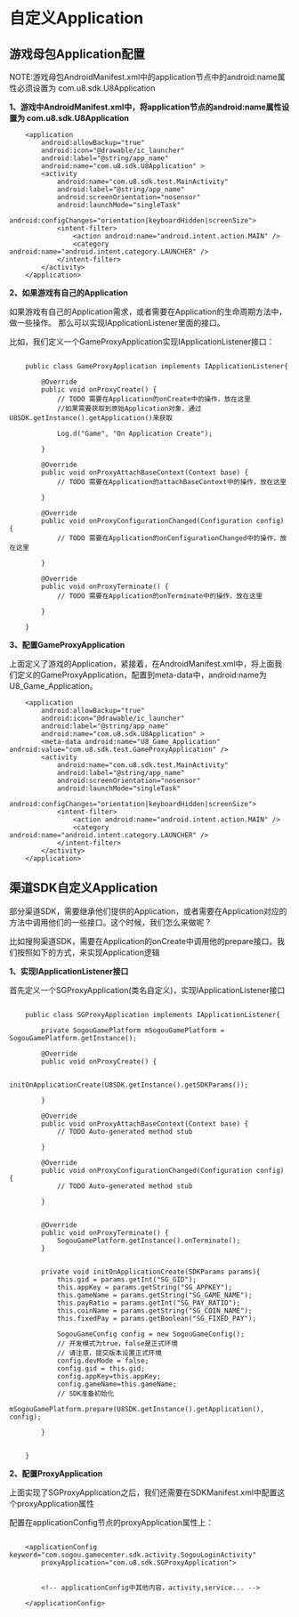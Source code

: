 自定义Application
=========

游戏母包Application配置
-------

NOTE:游戏母包AndroidManifest.xml中的application节点中的android:name属性必须设置为 com.u8.sdk.U8Application


**1、游戏中AndroidManifest.xml中，将application节点的android:name属性设置为 com.u8.sdk.U8Application**

~~~~~~
    <application
        android:allowBackup="true"
        android:icon="@drawable/ic_launcher"
        android:label="@string/app_name"
        android:name="com.u8.sdk.U8Application" >
        <activity
            android:name="com.u8.sdk.test.MainActivity"
            android:label="@string/app_name" 
            android:screenOrientation="nosensor"
            android:launchMode="singleTask"
            android:configChanges="orientation|keyboardHidden|screenSize">
            <intent-filter>
                <action android:name="android.intent.action.MAIN" />
                <category android:name="android.intent.category.LAUNCHER" />
            </intent-filter>
        </activity>        
    </application>
~~~~~~

**2、如果游戏有自己的Application**

如果游戏有自己的Application需求，或者需要在Application的生命周期方法中，做一些操作。 那么可以实现IApplicationListener里面的接口。

比如，我们定义一个GameProxyApplication实现IApplicationListener接口：

~~~~~~

    public class GameProxyApplication implements IApplicationListener{

        @Override
        public void onProxyCreate() {
            // TODO 需要在Application的onCreate中的操作，放在这里
            //如果需要获取到原始Application对象，通过 U8SDK.getInstance().getApplication()来获取
            
            Log.d("Game", "On Application Create");
            
        }

        @Override
        public void onProxyAttachBaseContext(Context base) {
            // TODO 需要在Application的attachBaseContext中的操作，放在这里
            
        }

        @Override
        public void onProxyConfigurationChanged(Configuration config) {
            // TODO 需要在Application的onConfigurationChanged中的操作，放在这里
            
        }

        @Override
        public void onProxyTerminate() {
            // TODO 需要在Application的onTerminate中的操作，放在这里
            
        }

    }

~~~~~~

**3、配置GameProxyApplication**

上面定义了游戏的Application，紧接着，在AndroidManifest.xml中，将上面我们定义的GameProxyApplication，配置到meta-data中，android:name为U8_Game_Application。

~~~~~~
    <application
        android:allowBackup="true"
        android:icon="@drawable/ic_launcher"
        android:label="@string/app_name"
        android:name="com.u8.sdk.U8Application" >
        <meta-data android:name="U8_Game_Application" android:value="com.u8.sdk.test.GameProxyApplication" />
        <activity
            android:name="com.u8.sdk.test.MainActivity"
            android:label="@string/app_name" 
            android:screenOrientation="nosensor"
            android:launchMode="singleTask"
            android:configChanges="orientation|keyboardHidden|screenSize">
            <intent-filter>
                <action android:name="android.intent.action.MAIN" />
                <category android:name="android.intent.category.LAUNCHER" />
            </intent-filter>
        </activity>  
    </application>
~~~~~~


渠道SDK自定义Application
-------

部分渠道SDK，需要继承他们提供的Application，或者需要在Application对应的方法中调用他们的一些接口。这个时候，我们怎么来做呢？

比如搜狗渠道SDK，需要在Application的onCreate中调用他的prepare接口。我们按照如下的方式，来实现Application逻辑


**1、实现IApplicationListener接口**

首先定义一个SGProxyApplication(类名自定义)，实现IApplicationListener接口

~~~~~~

    public class SGProxyApplication implements IApplicationListener{

        private SogouGamePlatform mSogouGamePlatform = SogouGamePlatform.getInstance();

        @Override
        public void onProxyCreate() {
            
            initOnApplicationCreate(U8SDK.getInstance().getSDKParams());
            
        }

        @Override
        public void onProxyAttachBaseContext(Context base) {
            // TODO Auto-generated method stub
            
        }

        @Override
        public void onProxyConfigurationChanged(Configuration config) {
            // TODO Auto-generated method stub
            
        }


        @Override
        public void onProxyTerminate() {
            SogouGamePlatform.getInstance().onTerminate();
        }


        private void initOnApplicationCreate(SDKParams params){
            this.gid = params.getInt("SG_GID");
            this.appKey = params.getString("SG_APPKEY");
            this.gameName = params.getString("SG_GAME_NAME");
            this.payRatio = params.getInt("SG_PAY_RATIO");
            this.coinName = params.getString("SG_COIN_NAME");
            this.fixedPay = params.getBoolean("SG_FIXED_PAY");
            
            SogouGameConfig config = new SogouGameConfig();     
            // 开发模式为true，false是正式环境
            // 请注意，提交版本设置正式环境 
            config.devMode = false;
            config.gid = this.gid;
            config.appKey=this.appKey;
            config.gameName=this.gameName;
            // SDK准备初始化
            mSogouGamePlatform.prepare(U8SDK.getInstance().getApplication(), config);
            
        }


    }

~~~~~~

**2、配置ProxyApplication**

上面实现了SGProxyApplication之后，我们还需要在SDKManifest.xml中配置这个proxyApplication属性

配置在applicationConfig节点的proxyApplication属性上：

~~~~~~

    <applicationConfig keyword="com.sogou.gamecenter.sdk.activity.SogouLoginActivity" 
        proxyApplication="com.u8.sdk.SGProxyApplication">


        <!-- applicationConfig中其他内容，activity,service... -->

    </applicationConfig>        

~~~~~~

